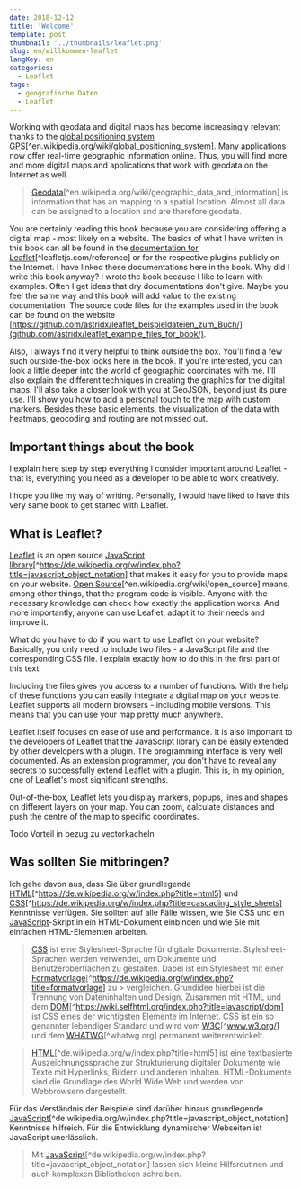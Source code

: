 ```yaml
---
date: 2018-12-12
title: 'Welcome'
template: post
thumbnail: '../thumbnails/leaflet.png'
slug: en/willkommen-leaflet
langKey: en
categories:
  - Leaflet
tags:
  - geografische Daten
  - Leaflet
---
```


Working with geodata and digital maps has become increasingly relevant thanks to the [global positioning system GPS](https://en.wikipedia.org/wiki/Global_Positioning_System)[^en.wikipedia.org/wiki/global_positioning_system]. Many applications now offer real-time geographic information online. Thus, you will find more and more digital maps and applications that work with geodata on the Internet as well.

> [Geodata](https://en.wikipedia.org/wiki/Geographic_data_and_information)[^en.wikipedia.org/wiki/geographic_data_and_information] is information that has an mapping to a spatial location. Almost all data can be assigned to a location and are therefore geodata.

You are certainly reading this book because you are considering offering a digital map - most likely on a website. The basics of what I have written in this book can all be found in the [documentation for Leaflet](https://leafletjs.com/reference)[^leafletjs.com/reference] or for the respective plugins publicly on the Internet. I have linked these documentations here in the book. Why did I write this book anyway? I wrote the book because I like to learn with examples. Often I get ideas that dry documentations don't give. Maybe you feel the same way and this book will add value to the existing documentation. The source code files for the examples used in the book can be found on the website [https://github.com/astridx/leaflet_beispieldateien_zum_Buch/](github.com/astridx/leaflet_example_files_for_book/).

Also, I always find it very helpful to think outside the box. You'll find a few such outside-the-box looks here in the book. If you're interested, you can look a little deeper into the world of geographic coordinates with me. I'll also explain the different techniques in creating the graphics for the digital maps. I'll also take a closer look with you at GeoJSON, beyond just its pure use. I'll show you how to add a personal touch to the map with custom markers. Besides these basic elements, the visualization of the data with heatmaps, geocoding and routing are not missed out.

## Important things about the book

I explain here step by step everything I consider important around Leaflet - that is, everything you need as a developer to be able to work creatively.

I hope you like my way of writing. Personally, I would have liked to have this very same book to get started with Leaflet.

## What is Leaflet?

[Leaflet](https://leafletjs.com/reference) is an open source [JavaScript library](https://de.wikipedia.org/w/index.php?title=JavaScript_Object_Notation)[^https://de.wikipedia.org/w/index.php?title=javascript_object_notation] that makes it easy for you to provide maps on your website. [Open Source](https://en.wikipedia.org/wiki/Open_source)[^en.wikipedia.org/wiki/open_source] means, among other things, that the program code is visible. Anyone with the necessary knowledge can check how exactly the application works. And more importantly, anyone can use Leaflet, adapt it to their needs and improve it.

What do you have to do if you want to use Leaflet on your website? Basically, you only need to include two files - a JavaScript file and the corresponding CSS file. I explain exactly how to do this in the first part of this text.

Including the files gives you access to a number of functions. With the help of these functions you can easily integrate a digital map on your website. Leaflet supports all modern browsers - including mobile versions. This means that you can use your map pretty much anywhere.

Leaflet itself focuses on ease of use and performance. It is also important to the developers of Leaflet that the JavaScript library can be easily extended by other developers with a plugin. The programming interface is very well documented. As an extension programmer, you don't have to reveal any secrets to successfully extend Leaflet with a plugin. This is, in my opinion, one of Leaflet's most significant strengths.

Out-of-the-box, Leaflet lets you display markers, popups, lines and shapes on different layers on your map. You can zoom, calculate distances and push the centre of the map to specific coordinates.

Todo Vorteil in bezug zu vectorkacheln

## Was sollten Sie mitbringen?

Ich gehe davon aus, dass Sie über grundlegende [HTML](https://de.wikipedia.org/w/index.php?title=HTML5)[^https://de.wikipedia.org/w/index.php?title=html5] und [CSS](https://de.wikipedia.org/w/index.php?title=Cascading_Style_Sheets)[^https://de.wikipedia.org/w/index.php?title=cascading_style_sheets] Kenntnisse verfügen. Sie sollten auf alle Fälle wissen, wie Sie CSS und ein [JavaScript](https://de.wikipedia.org/w/index.php?title=JavaScript_Object_Notation)-Skript in ein HTML-Dokument einbinden und wie Sie mit einfachen HTML-Elementen arbeiten.

> [CSS](http://www.w3.org/Style/CSS/) ist eine Stylesheet-Sprache für digitale Dokumente. Stylesheet-Sprachen werden verwendet, um Dokumente und Benutzeroberflächen zu gestalten. Dabei ist ein Stylesheet mit einer [Formatvorlage](https://de.wikipedia.org/w/index.php?title=Formatvorlage)[^https://de.wikipedia.org/w/index.php?title=formatvorlage] zu > vergleichen. Grundidee hierbei ist die Trennung von Dateninhalten und Design. Zusammen mit HTML und dem [DOM](https://wiki.selfhtml.org/index.php?title=JavaScript/DOM)[^https://wiki.selfhtml.org/index.php?title=javascript/dom] ist CSS eines der wichtigsten Elemente im Internet. CSS ist ein so genannter lebendiger Standard und wird vom [W3C](https://www.w3.org/)[^www.w3.org/] und dem [WHATWG](https://whatwg.org/)[^whatwg.org] permanent weiterentwickelt.

> [HTML](https://de.wikipedia.org/w/index.php?title=HTML5)[^de.wikipedia.org/w/index.php?title=html5] ist eine textbasierte Auszeichnungssprache zur Strukturierung digitaler Dokumente wie Texte mit Hyperlinks, Bildern und anderen Inhalten. HTML-Dokumente sind die Grundlage des World Wide Web und werden von Webbrowsern dargestellt.

Für das Verständnis der Beispiele sind darüber hinaus grundlegende [JavaScript](https://de.wikipedia.org/w/index.php?title=JavaScript_Object_Notation)[^de.wikipedia.org/w/index.php?title=javascript_object_notation] Kenntnisse hilfreich. Für die Entwicklung dynamischer Webseiten ist JavaScript unerlässlich.

> Mit [JavaScript](https://de.wikipedia.org/w/index.php?title=JavaScript_Object_Notation)[^de.wikipedia.org/w/index.php?title=javascript_object_notation] lassen sich kleine Hilfsroutinen und auch komplexen Bibliotheken schreiben.

<img src="https://vg07.met.vgwort.de/na/fe9162034db2414897f95f2b64e9cb97" width="1" height="1" alt="">
